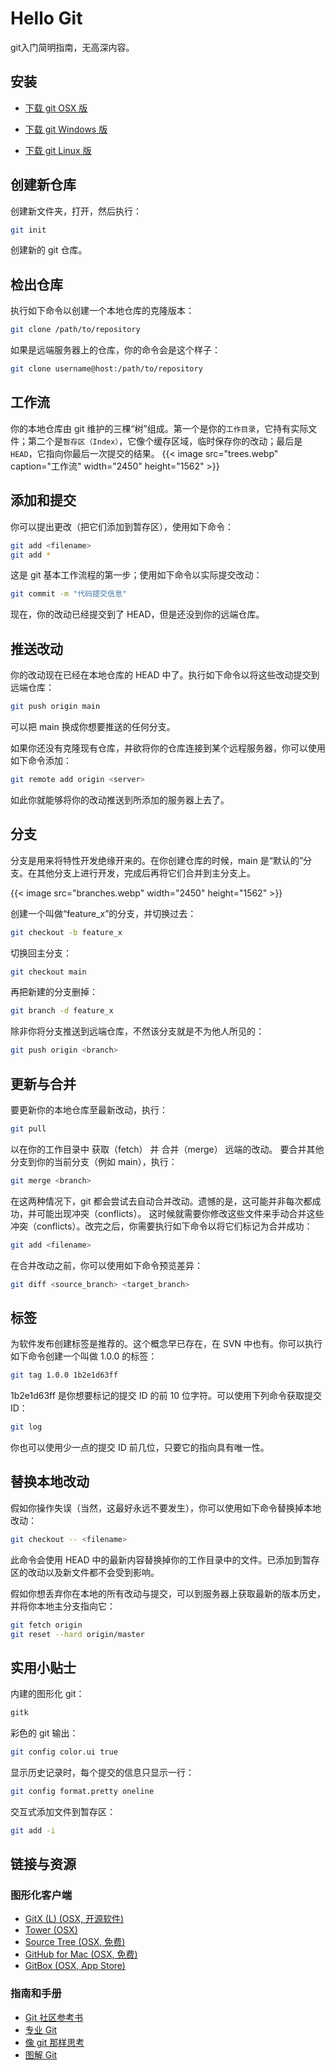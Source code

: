 # Hello Git


 git入门简明指南，无高深内容。

<!--more-->

## 安装

- [下载 git OSX 版](http://git-scm.com/download/mac)

- [下载 git Windows 版](http://git-for-windows.github.io/)

- [下载 git Linux 版](http://book.git-scm.com/2_installing_git.html)


## 创建新仓库

创建新文件夹，打开，然后执行：

```bash
git init
```

创建新的 git 仓库。



## 检出仓库

执行如下命令以创建一个本地仓库的克隆版本：

```bash
git clone /path/to/repository
```

如果是远端服务器上的仓库，你的命令会是这个样子：

```bash
git clone username@host:/path/to/repository
```


## 工作流

你的本地仓库由 git 维护的三棵“树”组成。第一个是你的`工作目录`，它持有实际文件；第二个是`暂存区（Index）`，它像个缓存区域，临时保存你的改动；最后是`HEAD`，它指向你最后一次提交的结果。 
{{< image src="trees.webp" caption="工作流" width="2450" height="1562" >}}

## 添加和提交

你可以提出更改（把它们添加到暂存区），使用如下命令：

```bash
git add <filename>
git add *
```

这是 git 基本工作流程的第一步；使用如下命令以实际提交改动：

```bash
git commit -m "代码提交信息"
```

现在，你的改动已经提交到了 HEAD，但是还没到你的远端仓库。

## 推送改动

你的改动现在已经在本地仓库的 HEAD 中了。执行如下命令以将这些改动提交到远端仓库：

```bash
git push origin main
```

可以把 main 换成你想要推送的任何分支。

如果你还没有克隆现有仓库，并欲将你的仓库连接到某个远程服务器，你可以使用如下命令添加：

```bash
git remote add origin <server>
```

如此你就能够将你的改动推送到所添加的服务器上去了。

## 分支

分支是用来将特性开发绝缘开来的。在你创建仓库的时候，main 是“默认的”分支。在其他分支上进行开发，完成后再将它们合并到主分支上。 

{{< image src="branches.webp"  width="2450" height="1562" >}}

创建一个叫做“feature_x”的分支，并切换过去：

```bash
git checkout -b feature_x
```

切换回主分支：

```bash
git checkout main
```

再把新建的分支删掉：

```bash
git branch -d feature_x
```

除非你将分支推送到远端仓库，不然该分支就是不为他人所见的：

```bash
git push origin <branch>
```

## 更新与合并

要更新你的本地仓库至最新改动，执行：

```bash
git pull
```

以在你的工作目录中 获取（fetch） 并 合并（merge） 远端的改动。
要合并其他分支到你的当前分支（例如 main），执行：

```bash
git merge <branch>
```

在这两种情况下，git 都会尝试去自动合并改动。遗憾的是，这可能并非每次都成功，并可能出现冲突（conflicts）。 这时候就需要你修改这些文件来手动合并这些冲突（conflicts）。改完之后，你需要执行如下命令以将它们标记为合并成功：

```bash
git add <filename>
```

在合并改动之前，你可以使用如下命令预览差异：

```bash
git diff <source_branch> <target_branch>
```



## 标签

为软件发布创建标签是推荐的。这个概念早已存在，在 SVN 中也有。你可以执行如下命令创建一个叫做 1.0.0 的标签：

```bash
git tag 1.0.0 1b2e1d63ff
```

1b2e1d63ff 是你想要标记的提交 ID 的前 10 位字符。可以使用下列命令获取提交 ID：

```bash
git log
```

你也可以使用少一点的提交 ID 前几位，只要它的指向具有唯一性。

## 替换本地改动

假如你操作失误（当然，这最好永远不要发生），你可以使用如下命令替换掉本地改动：

```bash
git checkout -- <filename>
```

此命令会使用 HEAD 中的最新内容替换掉你的工作目录中的文件。已添加到暂存区的改动以及新文件都不会受到影响。

假如你想丢弃你在本地的所有改动与提交，可以到服务器上获取最新的版本历史，并将你本地主分支指向它：

```bash
git fetch origin
git reset --hard origin/master
```

## 实用小贴士

内建的图形化 git：

```bash
gitk
```

彩色的 git 输出：

```bash
git config color.ui true
```

显示历史记录时，每个提交的信息只显示一行：

```bash
git config format.pretty oneline
```

交互式添加文件到暂存区：

```bash
git add -i
```

## 链接与资源

### 图形化客户端

- [GitX (L) (OSX, 开源软件)](http://gitx.laullon.com/)
- [Tower (OSX)](http://www.git-tower.com/)
- [Source Tree (OSX, 免费)](http://www.sourcetreeapp.com/)
- [GitHub for Mac (OSX, 免费)](http://mac.github.com/)
- [GitBox (OSX, App Store)](https://itunes.apple.com/gb/app/gitbox/id403388357?mt=12)

### 指南和手册

- [Git 社区参考书](http://book.git-scm.com/)
- [专业 Git](http://progit.org/book/)
- [像 git 那样思考](http://think-like-a-git.net/)
- [图解 Git](http://marklodato.github.io/visual-git-guide/index-zh-cn.html)

